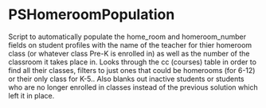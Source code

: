 # PSHomeroomPopulation

Script to automatically populate the home_room and homeroom_number fields on student profiles with the name of the teacher for thier homeroom class (or whatever class Pre-K is enrolled in) as well as the number of the classroom it takes place in.
Looks through the cc (courses) table in order to find all their classes, filters to just ones that could be homerooms (for 6-12) or their only class for K-5..
Also blanks out inactive students or students who are no longer enrolled in classes instead of the previous solution which left it in place.
